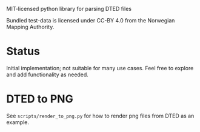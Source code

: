 MIT-licensed python library for parsing DTED files

Bundled test-data is licensed under CC-BY 4.0 from the Norwegian Mapping Authority.

# Status
Initial implementation; not suitable for many use cases. Feel free to explore and add functionality as needed.

# DTED to PNG

See `scripts/render_to_png.py` for how to render png files from DTED as an example.